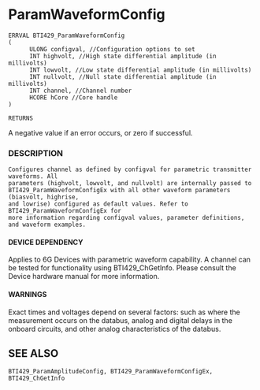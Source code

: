# **ParamWaveformConfig**

```
ERRVAL BTI429_ParamWaveformConfig
(
      ULONG configval, //Configuration options to set
      INT highvolt, //High state differential amplitude (in millivolts)
      INT lowvolt, //Low state differential amplitude (in millivolts)
      INT nullvolt, //Null state differential amplitude (in millivolts)
      INT channel, //Channel number
      HCORE hCore //Core handle
)
```

```
RETURNS
```
A negative value if an error occurs, or zero if successful.

### **DESCRIPTION**

```
Configures channel as defined by configval for parametric transmitter waveforms. All 
parameters (highvolt, lowvolt, and nullvolt) are internally passed to 
BTI429_ParamWaveformConfigEx with all other waveform parameters (biasvolt, highrise, 
and lowrise) configured as default values. Refer to BTI429_ParamWaveformConfigEx for 
more information regarding configval values, parameter definitions, and waveform examples.
```
#### **DEVICE DEPENDENCY**

Applies to 6G Devices with parametric waveform capability. A channel can be tested for functionality using BTI429\_ChGetInfo. Please consult the Device hardware manual for more information.

#### **WARNINGS**

Exact times and voltages depend on several factors: such as where the measurement occurs on the databus, analog and digital delays in the onboard circuits, and other analog characteristics of the databus.

## **SEE ALSO**

```
BTI429_ParamAmplitudeConfig, BTI429_ParamWaveformConfigEx, 
BTI429_ChGetInfo
```